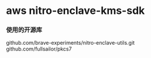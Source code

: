 
# aws nitro-enclave-kms-sdk


### 使用的开源库
github.com/brave-experiments/nitro-enclave-utils.git
github.com/fullsailor/pkcs7